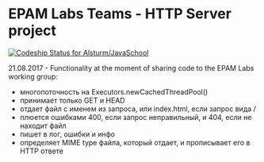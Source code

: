 # EPAM Labs Teams - HTTP Server project
[ ![Codeship Status for Alsturm/JavaSchool](https://app.codeship.com/projects/534a42a0-68da-0135-a2fd-7252115b1a9b/status?branch=master)](https://app.codeship.com/projects/227204)

21.08.2017 - Functionality at the moment of sharing code to the EPAM Labs working group:

- многопоточность на Executors.newCachedThreadPool()
- принимает только GET и HEAD
- отдает файл с именем из запроса, или index.html, если запрос вида /
- плюется ошибками 400, если запрос неправильный, и 404, если не находит файл
- пишет в лог, ошибки и инфо
- определяет MIME type файла, который отдает, и прописывает его в HTTP ответе
